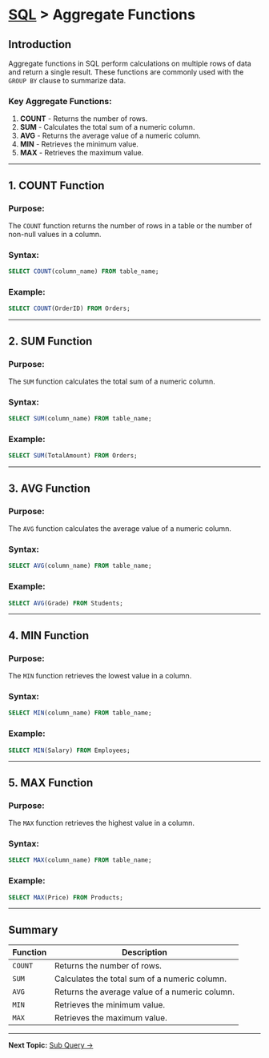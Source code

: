 # [SQL](../) > Aggregate Functions

## Introduction
Aggregate functions in SQL perform calculations on multiple rows of data and return a single result. These functions are commonly used with the `GROUP BY` clause to summarize data.

### Key Aggregate Functions:
1. **COUNT** - Returns the number of rows.
2. **SUM** - Calculates the total sum of a numeric column.
3. **AVG** - Returns the average value of a numeric column.
4. **MIN** - Retrieves the minimum value.
5. **MAX** - Retrieves the maximum value.

---

## 1. COUNT Function
### Purpose:
The `COUNT` function returns the number of rows in a table or the number of non-null values in a column.

### Syntax:
```sql
SELECT COUNT(column_name) FROM table_name;
```

### Example:
```sql
SELECT COUNT(OrderID) FROM Orders;
```

---

## 2. SUM Function
### Purpose:
The `SUM` function calculates the total sum of a numeric column.

### Syntax:
```sql
SELECT SUM(column_name) FROM table_name;
```

### Example:
```sql
SELECT SUM(TotalAmount) FROM Orders;
```

---

## 3. AVG Function
### Purpose:
The `AVG` function calculates the average value of a numeric column.

### Syntax:
```sql
SELECT AVG(column_name) FROM table_name;
```

### Example:
```sql
SELECT AVG(Grade) FROM Students;
```

---

## 4. MIN Function
### Purpose:
The `MIN` function retrieves the lowest value in a column.

### Syntax:
```sql
SELECT MIN(column_name) FROM table_name;
```

### Example:
```sql
SELECT MIN(Salary) FROM Employees;
```

---

## 5. MAX Function
### Purpose:
The `MAX` function retrieves the highest value in a column.

### Syntax:
```sql
SELECT MAX(column_name) FROM table_name;
```

### Example:
```sql
SELECT MAX(Price) FROM Products;
```

---

## Summary

| Function | Description |
|----------|-------------|
| `COUNT` | Returns the number of rows. |
| `SUM` | Calculates the total sum of a numeric column. |
| `AVG` | Returns the average value of a numeric column. |
| `MIN` | Retrieves the minimum value. |
| `MAX` | Retrieves the maximum value. |

---

<b>Next Topic:</b> [Sub Query →](../subquery/)

